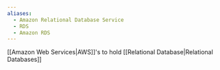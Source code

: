 ```yaml
---
aliases:
  - Amazon Relational Database Service
  - RDS
  - Amazon RDS
---
```


[[Amazon Web Services|AWS]]'s to hold [[Relational Database|Relational Databases]]
